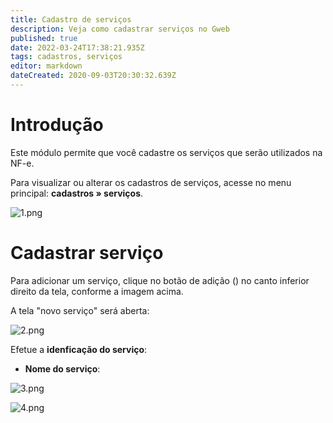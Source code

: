 ```yaml
---
title: Cadastro de serviços
description: Veja como cadastrar serviços no Gweb
published: true
date: 2022-03-24T17:38:21.935Z
tags: cadastros, serviços
editor: markdown
dateCreated: 2020-09-03T20:30:32.639Z
---
```


# Introdução

Este módulo permite que você cadastre os serviços que serão utilizados na NF-e.

Para visualizar ou alterar os cadastros de serviços, acesse no menu principal: **cadastros » serviços**.

![1.png](/cadastros/serviços/1.png)

# Cadastrar serviço

Para adicionar um serviço, clique no botão de adição (<em class="mdi mdi-plus"></em>) no canto inferior direito da tela, conforme a imagem acima.

A tela "novo serviço" será aberta:

![2.png](/cadastros/serviços/2.png)

Efetue a **idenficação do serviço**:
- **Nome do serviço**:

![3.png](/cadastros/serviços/3.png)

![4.png](/cadastros/serviços/4.png)


